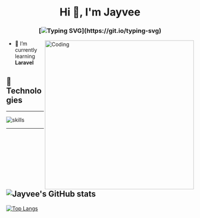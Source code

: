 <h1 align="center">
Hi 👋, I'm Jayvee
</h1>

<h3 align="center">

[![Typing SVG](https://readme-typing-svg.herokuapp.com?font=Fira+Code&pause=1000&color=00FF00&width=790&lines=Start+to+learn+and+love+programming...;)](https://git.io/typing-svg)

</h3>

<img align="right" alt="Coding" width="400" src="https://media.giphy.com/media/yYSSBtDgbbRzq/giphy.gif">

- 🌱 I’m currently learning **Laravel**


## 🔧 Technologies
---
![skills](https://skillicons.dev/icons?i=html,css,js,php,laravel,nodejs,vue,bootstrap,mysql,md,git,github,stackoverflow,vscode&theme=light)

---

![Jayvee's GitHub stats](https://github-readme-stats.vercel.app/api?username=kuyaJayvee&show_icons=true&theme=synthwave)
---
[![Top Langs](https://github-readme-stats.vercel.app/api/top-langs/?username=kuyaJayvee&hide_progress=false)](https://github.com/anuraghazra/github-readme-stats)
